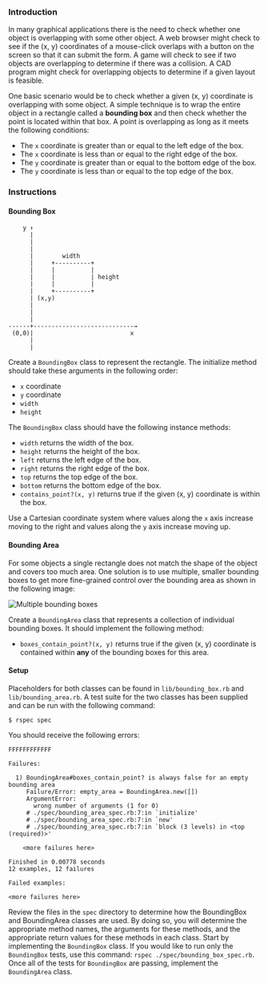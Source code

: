 ### Introduction

In many graphical applications there is the need to check whether one object is overlapping with some other object. A web browser might check to see if the (x, y) coordinates of a mouse-click overlaps with a button on the screen so that it can submit the form. A game will check to see if two objects are overlapping to determine if there was a collision. A CAD program might check for overlapping objects to determine if a given layout is feasible.

One basic scenario would be to check whether a given (x, y) coordinate is overlapping with some object. A simple technique is to wrap the entire object in a rectangle called a **bounding box** and then check whether the point is located within that box. A point is overlapping as long as it meets the following conditions:

* The `x` coordinate is greater than or equal to the left edge of the box.
* The `x` coordinate is less than or equal to the right edge of the box.
* The `y` coordinate is greater than or equal to the bottom edge of the box.
* The `y` coordinate is less than or equal to the top edge of the box.

### Instructions

#### Bounding Box

```no-highlight
    y ↑
      |
      |
      |
      |        width
      |     +----------+
      |     |          |
      |     |          | height
      |     |          |
      |     +----------+
      | (x,y)
      |
      |
      |
------+----------------------------→
 (0,0)|                           x
      |
      |
```

Create a `BoundingBox` class to represent the rectangle. The initialize method should take these arguments in the following order:

* `x` coordinate
* `y` coordinate
* `width`
* `height`

The `BoundingBox` class should have the following instance methods:

* `width` returns the width of the box.
* `height` returns the height of the box.
* `left` returns the left edge of the box.
* `right` returns the right edge of the box.
* `top` returns the top edge of the box.
* `bottom` returns the bottom edge of the box.
* `contains_point?(x, y)` returns true if the given (x, y) coordinate is within the box.

Use a Cartesian coordinate system where values along the `x` axis increase moving to the right and values along the `y` axis increase moving up.

#### Bounding Area

For some objects a single rectangle does not match the shape of the object and covers too much area. One solution is to use multiple, smaller bounding boxes to get more fine-grained control over the bounding area as shown in the following image:

![Multiple bounding boxes](https://s3.amazonaws.com/horizon-production/images/bounding-boxes.png)

Create a `BoundingArea` class that represents a collection of individual bounding boxes. It should implement the following method:

* `boxes_contain_point?(x, y)` returns true if the given (x, y) coordinate is contained within **any** of the bounding boxes for this area.

#### Setup

Placeholders for both classes can be found in `lib/bounding_box.rb` and `lib/bounding_area.rb`. A test suite for the two classes has been supplied and can be run with the following command:

```no-highlight
$ rspec spec
```

You should receive the following errors:

```no-highlight
FFFFFFFFFFFF

Failures:

  1) BoundingArea#boxes_contain_point? is always false for an empty bounding area
     Failure/Error: empty_area = BoundingArea.new([])
     ArgumentError:
       wrong number of arguments (1 for 0)
     # ./spec/bounding_area_spec.rb:7:in `initialize'
     # ./spec/bounding_area_spec.rb:7:in `new'
     # ./spec/bounding_area_spec.rb:7:in `block (3 levels) in <top (required)>'

    <more failures here>

Finished in 0.00778 seconds
12 examples, 12 failures

Failed examples:

<more failures here>
```
Review the files in the `spec` directory to determine how the BoundingBox and BoundingArea classes are used. By doing so, you will determine the appropriate method names, the arguments for these methods, and the appropriate return values for these methods in each class. Start by implementing the `BoundingBox` class. If you would like to run only the `BoundingBox` tests, use this command: `rspec ./spec/bounding_box_spec.rb`. Once all of the tests for `BoundingBox` are passing, implement the `BoundingArea` class.

